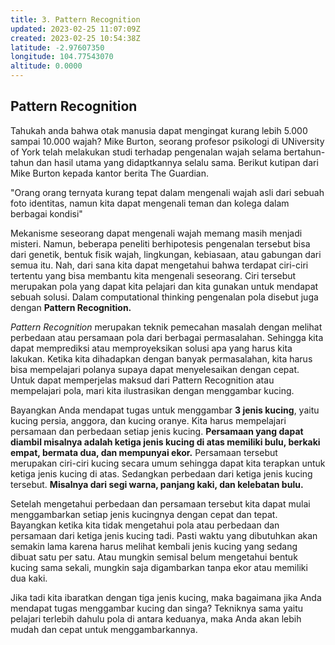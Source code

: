 ```yaml
---
title: 3. Pattern Recognition
updated: 2023-02-25 11:07:09Z
created: 2023-02-25 10:54:38Z
latitude: -2.97607350
longitude: 104.77543070
altitude: 0.0000
---
```


## Pattern Recognition

Tahukah anda bahwa otak manusia dapat mengingat kurang lebih 5.000 sampai 10.000 wajah? Mike Burton, seorang profesor psikologi di UNiversity of York telah melakukan studi terhadap pengenalan wajah selama bertahun-tahun dan hasil utama yang didaptkannya selalu sama. Berikut kutipan dari Mike Burton kepada kantor berita The Guardian.

"Orang orang ternyata kurang tepat dalam mengenali wajah asli dari sebuah foto identitas, namun kita dapat mengenali teman dan kolega dalam berbagai kondisi"

Mekanisme seseorang dapat mengenali wajah memang masih menjadi misteri. Namun, beberapa peneliti berhipotesis pengenalan tersebut bisa dari genetik, bentuk fisik wajah, lingkungan, kebiasaan, atau gabungan dari semua itu. Nah, dari sana kita dapat mengetahui bahwa terdapat ciri-ciri tertentu yang bisa membantu kita mengenali seseorang. Ciri tersebut merupakan pola yang dapat kita pelajari dan kita gunakan untuk mendapat sebuah solusi. Dalam computational thinking pengenalan pola disebut juga dengan **Pattern Recognition.**

*Pattern Recognition* merupakan teknik pemecahan masalah dengan melihat perbedaan atau persamaan pola dari berbagai permasalahan. Sehingga kita dapat memprediksi atau memproyeksikan solusi apa yang harus kita lakukan. Ketika kita dihadapkan dengan banyak permasalahan, kita harus bisa mempelajari polanya supaya dapat menyelesaikan dengan cepat. Untuk dapat memperjelas maksud dari Pattern Recognition atau mempelajari pola, mari kita ilustrasikan dengan menggambar kucing.

Bayangkan Anda mendapat tugas untuk menggambar **3 jenis kucing**, yaitu kucing persia, anggora, dan kucing oranye. Kita harus mempelajari persamaan dan perbedaan setiap jenis kucing. **Persamaan yang dapat diambil misalnya adalah ketiga jenis kucing di atas memiliki bulu, berkaki empat, bermata dua, dan mempunyai ekor.** Persamaan tersebut merupakan ciri-ciri kucing secara umum sehingga dapat kita terapkan untuk ketiga jenis kucing di atas. Sedangkan perbedaan dari ketiga jenis kucing tersebut. **Misalnya dari segi warna, panjang kaki, dan kelebatan bulu.** 

Setelah mengetahui perbedaan dan persamaan tersebut kita dapat mulai menggambarkan setiap jenis kucingnya dengan cepat dan tepat. Bayangkan ketika kita tidak mengetahui pola atau perbedaan dan persamaan dari ketiga jenis kucing tadi. Pasti waktu yang dibutuhkan akan semakin lama karena harus melihat kembali jenis kucing yang sedang dibuat satu per satu. Atau mungkin semisal belum mengetahui bentuk kucing sama sekali, mungkin saja digambarkan tanpa ekor atau memiliki dua kaki.

Jika tadi kita ibaratkan dengan tiga jenis kucing, maka bagaimana jika Anda mendapat tugas menggambar kucing dan singa? Tekniknya sama yaitu pelajari terlebih dahulu pola di antara keduanya, maka Anda akan lebih mudah dan cepat untuk menggambarkannya. 